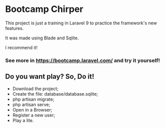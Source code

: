 # Bootcamp Chirper

This project is just a training in Laravel 9 to practice the framework's new features.

It was made using Blade and Sqlite.

I recommend it!

### See more in <a href='https://bootcamp.laravel.com/'>https://bootcamp.laravel.com/ and try it yourself!

## Do you want play? So, Do it!

- Download the project;
- Create the file: database/database.sqlite;
- php artisan migrate;
- php artisan serve;
- Open in a Browser;
- Register a new user;
- Play a lite.
